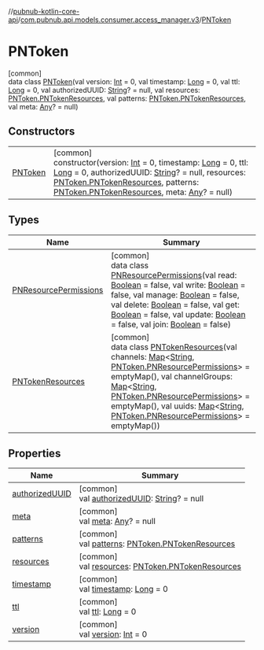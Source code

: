//[pubnub-kotlin-core-api](../../../index.md)/[com.pubnub.api.models.consumer.access_manager.v3](../index.md)/[PNToken](index.md)

# PNToken

[common]\
data class [PNToken](index.md)(val version: [Int](https://kotlinlang.org/api/latest/jvm/stdlib/kotlin-stdlib/kotlin/-int/index.html) = 0, val timestamp: [Long](https://kotlinlang.org/api/latest/jvm/stdlib/kotlin-stdlib/kotlin/-long/index.html) = 0, val ttl: [Long](https://kotlinlang.org/api/latest/jvm/stdlib/kotlin-stdlib/kotlin/-long/index.html) = 0, val authorizedUUID: [String](https://kotlinlang.org/api/latest/jvm/stdlib/kotlin-stdlib/kotlin/-string/index.html)? = null, val resources: [PNToken.PNTokenResources](-p-n-token-resources/index.md), val patterns: [PNToken.PNTokenResources](-p-n-token-resources/index.md), val meta: [Any](https://kotlinlang.org/api/latest/jvm/stdlib/kotlin-stdlib/kotlin/-any/index.html)? = null)

## Constructors

| | |
|---|---|
| [PNToken](-p-n-token.md) | [common]<br>constructor(version: [Int](https://kotlinlang.org/api/latest/jvm/stdlib/kotlin-stdlib/kotlin/-int/index.html) = 0, timestamp: [Long](https://kotlinlang.org/api/latest/jvm/stdlib/kotlin-stdlib/kotlin/-long/index.html) = 0, ttl: [Long](https://kotlinlang.org/api/latest/jvm/stdlib/kotlin-stdlib/kotlin/-long/index.html) = 0, authorizedUUID: [String](https://kotlinlang.org/api/latest/jvm/stdlib/kotlin-stdlib/kotlin/-string/index.html)? = null, resources: [PNToken.PNTokenResources](-p-n-token-resources/index.md), patterns: [PNToken.PNTokenResources](-p-n-token-resources/index.md), meta: [Any](https://kotlinlang.org/api/latest/jvm/stdlib/kotlin-stdlib/kotlin/-any/index.html)? = null) |

## Types

| Name | Summary |
|---|---|
| [PNResourcePermissions](-p-n-resource-permissions/index.md) | [common]<br>data class [PNResourcePermissions](-p-n-resource-permissions/index.md)(val read: [Boolean](https://kotlinlang.org/api/latest/jvm/stdlib/kotlin-stdlib/kotlin/-boolean/index.html) = false, val write: [Boolean](https://kotlinlang.org/api/latest/jvm/stdlib/kotlin-stdlib/kotlin/-boolean/index.html) = false, val manage: [Boolean](https://kotlinlang.org/api/latest/jvm/stdlib/kotlin-stdlib/kotlin/-boolean/index.html) = false, val delete: [Boolean](https://kotlinlang.org/api/latest/jvm/stdlib/kotlin-stdlib/kotlin/-boolean/index.html) = false, val get: [Boolean](https://kotlinlang.org/api/latest/jvm/stdlib/kotlin-stdlib/kotlin/-boolean/index.html) = false, val update: [Boolean](https://kotlinlang.org/api/latest/jvm/stdlib/kotlin-stdlib/kotlin/-boolean/index.html) = false, val join: [Boolean](https://kotlinlang.org/api/latest/jvm/stdlib/kotlin-stdlib/kotlin/-boolean/index.html) = false) |
| [PNTokenResources](-p-n-token-resources/index.md) | [common]<br>data class [PNTokenResources](-p-n-token-resources/index.md)(val channels: [Map](https://kotlinlang.org/api/latest/jvm/stdlib/kotlin-stdlib/kotlin.collections/-map/index.html)&lt;[String](https://kotlinlang.org/api/latest/jvm/stdlib/kotlin-stdlib/kotlin/-string/index.html), [PNToken.PNResourcePermissions](-p-n-resource-permissions/index.md)&gt; = emptyMap(), val channelGroups: [Map](https://kotlinlang.org/api/latest/jvm/stdlib/kotlin-stdlib/kotlin.collections/-map/index.html)&lt;[String](https://kotlinlang.org/api/latest/jvm/stdlib/kotlin-stdlib/kotlin/-string/index.html), [PNToken.PNResourcePermissions](-p-n-resource-permissions/index.md)&gt; = emptyMap(), val uuids: [Map](https://kotlinlang.org/api/latest/jvm/stdlib/kotlin-stdlib/kotlin.collections/-map/index.html)&lt;[String](https://kotlinlang.org/api/latest/jvm/stdlib/kotlin-stdlib/kotlin/-string/index.html), [PNToken.PNResourcePermissions](-p-n-resource-permissions/index.md)&gt; = emptyMap()) |

## Properties

| Name | Summary |
|---|---|
| [authorizedUUID](authorized-u-u-i-d.md) | [common]<br>val [authorizedUUID](authorized-u-u-i-d.md): [String](https://kotlinlang.org/api/latest/jvm/stdlib/kotlin-stdlib/kotlin/-string/index.html)? = null |
| [meta](meta.md) | [common]<br>val [meta](meta.md): [Any](https://kotlinlang.org/api/latest/jvm/stdlib/kotlin-stdlib/kotlin/-any/index.html)? = null |
| [patterns](patterns.md) | [common]<br>val [patterns](patterns.md): [PNToken.PNTokenResources](-p-n-token-resources/index.md) |
| [resources](resources.md) | [common]<br>val [resources](resources.md): [PNToken.PNTokenResources](-p-n-token-resources/index.md) |
| [timestamp](timestamp.md) | [common]<br>val [timestamp](timestamp.md): [Long](https://kotlinlang.org/api/latest/jvm/stdlib/kotlin-stdlib/kotlin/-long/index.html) = 0 |
| [ttl](ttl.md) | [common]<br>val [ttl](ttl.md): [Long](https://kotlinlang.org/api/latest/jvm/stdlib/kotlin-stdlib/kotlin/-long/index.html) = 0 |
| [version](version.md) | [common]<br>val [version](version.md): [Int](https://kotlinlang.org/api/latest/jvm/stdlib/kotlin-stdlib/kotlin/-int/index.html) = 0 |
